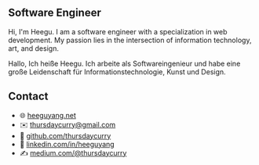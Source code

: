 ## Software Engineer
Hi, I'm Heegu. I am a software engineer with a specialization in web development. My passion lies in the intersection of information technology, art, and design.

Hallo, Ich heiße Heegu. Ich arbeite als Softwareingenieur und habe eine große Leidenschaft für Informationstechnologie, Kunst und Design.

## Contact  
- 🌐 [heeguyang.net](https://heeguyang.net)  
- ✉️ [thursdaycurry@gmail.com](mailto:thursdaycurry@gmail.com)  
- 🐙 [github.com/thursdaycurry](https://github.com/thursdaycurry)  
- 💼 [linkedin.com/in/heeguyang](https://www.linkedin.com/in/heeguyang)  
- ✍️ [medium.com/@thursdaycurry](https://medium.com/@thursdaycurry)

